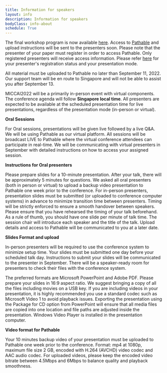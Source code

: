```yaml
---
title: Information for speakers
layout: info
description: Information for speakers
bodyClass: info-about
schedule: True
---
```


The final workshop program is now available [here](https://miccai2022-isgie.github.io/program/#schedule). 
Access to [Pathable](https://pathable.com/) and upload instructions will be sent to 
the presenters soon. Please note that the presenter of your paper must register in order to access Pathable. 
Only registered presenters will receive access information. Please refer 
[here](https://miccai2022-isgie.github.io/program/#schedule) for your presenter's registration status and your 
presentation mode. 

All material must be uploaded to Pathable no later than September 11, 2022. Our support team will be en route to Singapore 
and will not be able to assist you after September 13.

MICCAI2022 will be a primarily in-person event with virtual components. The conference agenda will follow 
**Singapore local time**. All presenters are expected to be available at the scheduled presentation 
time for live presentations, regardless of the presentation mode (in-person or virtual).

**Oral Sessions**

For Oral sessions, presentations will be given live followed by a live Q&A. We will be using Pathable as our 
virtual platform. All sessions will be broadcast LIVE to Pathable where the virtual conference attendees can 
participate in real-time. We will be communicating with virtual presenters in September with detailed instructions 
on how to access your assigned session.

**Instructions for Oral presenters**

Please prepare slides for a 10-minute presentation. After your talk, there will be approximately 5 minutes for 
questions. We asked all oral presenters (both in person or virtual) to upload a backup video presentation to 
Pathable one week prior to the conference. For in-person presenters, presentation slides must be 
submitted (or uploaded to conference computer systems) in advance to minimize transition time between presenters. 
Timing will be strictly enforced to ensure a smooth handover between speakers. Please ensure that you have 
rehearsed the timing of your talk beforehand. As a rule of thumb, you should have one slide per minute of talk time. 
The session chair will introduce each speaker and the title of the talk. Upload details and access to Pathable will 
be communicated to you at a later date.

**Slides Format and upload** 

In-person presenters will be required to use the conference system to minimize setup time. Your slides must be 
submitted one day before your scheduled talk day. Instructions to submit your slides will be communicated to 
the presenter in September. There will be a speaker-ready room for presenters to check their files with the 
conference system.

The preferred formats are Microsoft PowerPoint and Adobe PDF. Please prepare your slides in 16:9 aspect ratio. 
We suggest bringing a copy of all the files including movies on a USB key. If you are including videos in your 
presentation, it is highly recommended you use a standard codec such as Microsoft Video 1 to avoid playback 
issues. Exporting the presentation using the Package for CD option from PowerPoint will ensure that all 
media files are copied into one location and file paths are adjusted inside the presentation. Windows Video Player 
is installed in the presentation computer.

**Video format for Pathable**

Your 10 minutes backup video of your presentation must be uploaded to Pathable one week prior to the conference. 
Format: mp4 at 1080p, maximum file size 2 GB, encoded with H.264 (AVCHD) video codec and AAC audio codec. For 
uploaded videos, please keep the encoded video bitrate between 4.5Mbps and 6Mbps to balance quality and 
playback smoothness.
